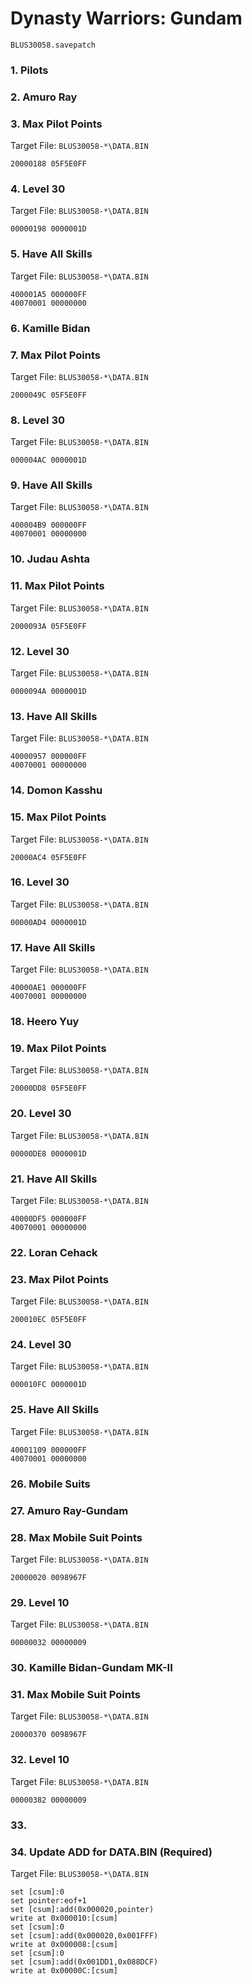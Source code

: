 #  Dynasty Warriors: Gundam 

`BLUS30058.savepatch`

### 1. Pilots
### 2. Amuro Ray
### 3. Max Pilot Points

Target File: `BLUS30058-*\DATA.BIN`

```
20000188 05F5E0FF
```

### 4. Level 30

Target File: `BLUS30058-*\DATA.BIN`

```
00000198 0000001D
```

### 5. Have All Skills

Target File: `BLUS30058-*\DATA.BIN`

```
400001A5 000000FF
40070001 00000000
```

### 6. Kamille Bidan
### 7. Max Pilot Points

Target File: `BLUS30058-*\DATA.BIN`

```
2000049C 05F5E0FF
```

### 8. Level 30

Target File: `BLUS30058-*\DATA.BIN`

```
000004AC 0000001D
```

### 9. Have All Skills

Target File: `BLUS30058-*\DATA.BIN`

```
400004B9 000000FF
40070001 00000000
```

### 10. Judau Ashta
### 11. Max Pilot Points

Target File: `BLUS30058-*\DATA.BIN`

```
2000093A 05F5E0FF
```

### 12. Level 30

Target File: `BLUS30058-*\DATA.BIN`

```
0000094A 0000001D
```

### 13. Have All Skills

Target File: `BLUS30058-*\DATA.BIN`

```
40000957 000000FF
40070001 00000000
```

### 14. Domon Kasshu
### 15. Max Pilot Points

Target File: `BLUS30058-*\DATA.BIN`

```
20000AC4 05F5E0FF
```

### 16. Level 30

Target File: `BLUS30058-*\DATA.BIN`

```
00000AD4 0000001D
```

### 17. Have All Skills

Target File: `BLUS30058-*\DATA.BIN`

```
40000AE1 000000FF
40070001 00000000
```

### 18. Heero Yuy
### 19. Max Pilot Points

Target File: `BLUS30058-*\DATA.BIN`

```
20000DD8 05F5E0FF
```

### 20. Level 30

Target File: `BLUS30058-*\DATA.BIN`

```
00000DE8 0000001D
```

### 21. Have All Skills

Target File: `BLUS30058-*\DATA.BIN`

```
40000DF5 000000FF
40070001 00000000
```

### 22. Loran Cehack
### 23. Max Pilot Points

Target File: `BLUS30058-*\DATA.BIN`

```
200010EC 05F5E0FF
```

### 24. Level 30

Target File: `BLUS30058-*\DATA.BIN`

```
000010FC 0000001D
```

### 25. Have All Skills

Target File: `BLUS30058-*\DATA.BIN`

```
40001109 000000FF
40070001 00000000
```

### 26. Mobile Suits
### 27. Amuro Ray-Gundam
### 28. Max Mobile Suit Points

Target File: `BLUS30058-*\DATA.BIN`

```
20000020 0098967F
```

### 29. Level 10

Target File: `BLUS30058-*\DATA.BIN`

```
00000032 00000009
```

### 30. Kamille Bidan-Gundam MK-II
### 31. Max Mobile Suit Points

Target File: `BLUS30058-*\DATA.BIN`

```
20000370 0098967F
```

### 32. Level 10

Target File: `BLUS30058-*\DATA.BIN`

```
00000382 00000009
```

### 33. 
### 34. Update ADD for DATA.BIN (Required)

Target File: `BLUS30058-*\DATA.BIN`

```
set [csum]:0
set pointer:eof+1
set [csum]:add(0x000020,pointer)
write at 0x000010:[csum]
set [csum]:0
set [csum]:add(0x000020,0x001FFF)
write at 0x000008:[csum]
set [csum]:0
set [csum]:add(0x001DD1,0x088DCF)
write at 0x00000C:[csum]
```

